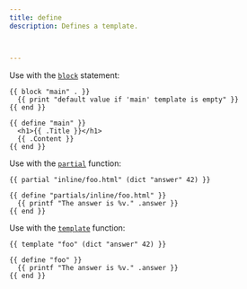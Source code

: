 ```yaml
---
title: define
description: Defines a template.



---
```


Use with the [`block`] statement:

```go-html-template
{{ block "main" . }}
  {{ print "default value if 'main' template is empty" }}
{{ end }}

{{ define "main" }}
  <h1>{{ .Title }}</h1>
  {{ .Content }}
{{ end }}
```

Use with the [`partial`] function:

```go-html-template
{{ partial "inline/foo.html" (dict "answer" 42) }}

{{ define "partials/inline/foo.html" }}
  {{ printf "The answer is %v." .answer }}
{{ end }}
```

Use with the [`template`] function:

```go-html-template
{{ template "foo" (dict "answer" 42) }}

{{ define "foo" }}
  {{ printf "The answer is %v." .answer }}
{{ end }}
```

[`block`]: /functions/go-template/block/
[`template`]: /functions/go-template/block/
[`partial`]: /functions/partials/include/


